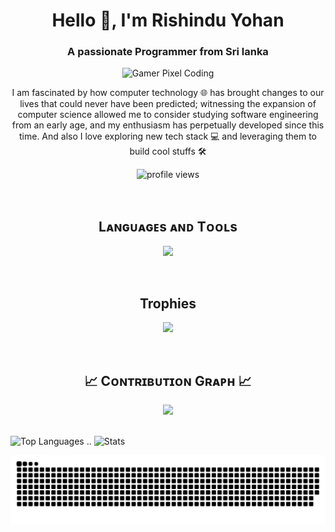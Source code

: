<h1 align="center">Hello 👋, I'm Rishindu Yohan</h1>
<h3 align="center">A passionate Programmer from Sri lanka</h3>
<div align="center">
  <img src="https://68.media.tumblr.com/61d4fea89f86eb4cb5a7e616d9cd4832/tumblr_owi25v6uAo1r4gsiio1_1280.gif" width="1100" height="500" alt="Gamer Pixel Coding"/>
</div>
<p align="center">I am fascinated by how computer technology 🌐 has brought changes to our lives that could never have been predicted; witnessing the expansion of computer science allowed me to consider studying software engineering from an early age, and my enthusiasm has perpetually developed since this time. And also I love exploring new tech stack 💻 and leveraging them to build cool stuffs 🛠️</p>
<p align="center"> 
 <img src="https://komarev.com/ghpvc/?username=rishinduyohan&label=Profile%20views&color=0e75b6&style=flat" alt="profile views" /> 
</p>
<br>

<!--Languages and Tools Section-->       
<h2 align="center">Lᴀɴɢᴜᴀɢᴇs ᴀɴᴅ Tᴏᴏʟs</h2> 
<p align="center">
<img width="500px"  src="https://skillicons.dev/icons?i=py,java,js,html,css,react,nodejs,mongo,postman,git,figma,vscode,docker,aws,supabase,linux,photoshop,ai&perline=9"  />
</p>
<br />

<h2 align="center">Trophies</h2> 
<p align="center">
<img src="https://github-profile-trophy.vercel.app/?username=rishinduyohan&theme=juicyfresh&no-bg=true" />
</p>
<br />

<!--Contribution Graph-->
<h2 align="center">📈 Cᴏɴᴛʀɪʙᴜᴛɪᴏɴ Gʀᴀᴘʜ 📈</h2>
<div align="center">
    <img src="https://github-readme-activity-graph.vercel.app/graph?username=rishinduyohan&bg_color=011627&color=79d3c3&line=c792ea&point=ffeb95&area=true&hide_border=false" border-radius="15">
</div>
<br>

![Top Languages](https://github-readme-stats.vercel.app/api/top-langs/?username=rishinduyohan&layout=donut&hide=other&theme=nightowl&show_icons=true) .. ![Stats](https://github-readme-stats.vercel.app/api?username=rishinduyohan&show_icons=true&theme=nightowl)
<br />
<p align="center">
  <img  src="https://raw.githubusercontent.com/Elanza-48/Elanza-48/main/resources/img/github-contribution-grid-snake.svg"
    alt="example" />
</p>
